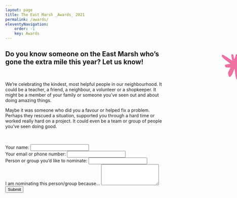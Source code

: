 ```yaml
---
layout: page
title: The East Marsh _Awards_ 2021
permalink: /awards/
eleventyNavigation:
    order: -1
    key: Awards
---
```


<h2>Do you know someone on the East Marsh who’s
gone the extra mile this year? Let us know!</h2><br>

<p>We’re celebrating the kindest, most helpful people in our neighbourhood. It could be 
a teacher, a friend, a neighbour, a volunteer or a shopkeeper. It might be a member of 
your family or someone you’ve seen out and about doing amazing things.</p>

<p>Maybe it was someone who did you a favour or helped fix a problem. Perhaps they 
rescued a situation, supported you through a hard time or worked really hard on a 
project. It could even be a team or group of people you’ve seen doing good.</p>
<br><br>
<form netlify>
<div class="field">
<label for="name">Your name:</label>
<input id="name" name="name" type="text" required>
</div>
<div class="field">
<label for="contact">Your email or phone number:</label>
<input id="contact" name="contact" type="text" required>
</div>
<div class="field">
<label for="nominating">Person or group you’d like to nominate:</label>
<input id="nominating" name="nominating" type="text" required>
</div>
<div class="field">
<label for="reason">I am nominating this person/group because…</label>
<textarea rows="4" id="reason" name="reason" required></textarea>
</div>

<input class="button is-expanded" type="submit" value="Submit">
</form>

<style>
  .nominate-stars {
    position: absolute;
    left: 95%;
    top: -12em;
    width: 45%;
  }
  </style>

<svg class="nominate-stars" id="Layer_1" data-name="Layer 1" xmlns="http://www.w3.org/2000/svg" viewBox="0 0 261.39 293.82"><defs><style>.cls-1{fill:#dfdd1f;}.cls-2{fill:#159548;}.cls-3{fill:#005596;}.cls-4{fill:#ed314c;}.cls-5{fill:#ed71a3;}</style></defs><path class="cls-1" d="M326.49-3180.42c-4.24-2.08-8.43-4.19-11.36-8.06a22,22,0,0,1-1.84-3.66c1.28-.21,2.56-.45,3.85-.63a15.1,15.1,0,0,1,1.67,0,3.87,3.87,0,0,0-.2-1.24c-2-3.73-.67-7,1.21-10.32,2.67-4.66,5.3-9.35,7.94-14,.07-.13.07-.31,0-.18l-15.62,7.72a14.72,14.72,0,0,1-1.79.75c-1.16.38-2.27.55-2.85-.95-.68-1.79-.35-2.55,1.21-3.43,6.89-3.87,13.86-7.65,20.06-12.63,1.85-1.49,3.84-2.79,5.68-4.29.93-.76,1.57-1.87,2.49-2.65a4.17,4.17,0,0,1,2.23-1.08c2.11-.11,4.35-.32,5.79,2.1-.15,3.13-2,5.94-3.5,8.84-3.94,7.43-8,14.81-11.9,22.26-.88,1.65-1.32,3.52-2.16,5.19s-2,3.4-3.1,5.21c2.62,1.16,5.38,2.31,8.07,3.6,4.36,2.1,8.92,3.83,12.63,7.1,1.74,1.54,2,2.67.71,4.69-.5.8-1,1.57-1.53,2.39a4.23,4.23,0,0,1-3.89,2.25c-7.67.08-15.33.23-23,.4a5.72,5.72,0,0,0-4,1.38c-6,5.34-10.19,12.07-14.34,18.82-1,1.69-2.19,3.32-3.28,5-2.14,3.25-3.25,2.58-5-.49a12.06,12.06,0,0,1-1.17-8.37l5.25-25.36c.11-.52.23-1,.39-1.75-4.68.38-9.2.78-13.73,1.11-3.68.26-7.35.51-11,.64-4.05.14-7.59-4.63-6.31-8.56a5.18,5.18,0,0,1,2-2.36c6.3-4.31,13.39-6.91,20.58-9.29,1.73-.57,3.44-1.21,5.2-1.65,1.24-.31,1.39-.84,1.08-2q-4.25-16-8.38-32a23.37,23.37,0,0,1-.57-3.64c-.19-1.91.51-2.55,2.4-2.47,1.53.06,3.15-.37,4.37,1,.24.26.62.5.68.8.65,3.09,3.17,4.92,4.95,7.2a46,46,0,0,1,8.8,18.57c.16.69,1.37,2-.16,2.32-.63.13-1.8-1.1-2.29-2-1.95-3.44-3.72-7-5.61-10.48a4.31,4.31,0,0,0-1.72-1.66c.61,2.11,1.19,4.23,1.83,6.33,1.87,6.2,3.83,12.38,5.56,18.61.28,1-.25,2.31-.68,3.37-1.66,4.08-5.19,5.59-9.17,6.47a10.35,10.35,0,0,0-3,1.16c2.56-.11,5.13-.08,7.67-.36,5.14-.58,6.87,3.46,6.31,7.19-.3,2-.67,4.08-1,6.13s-.53,4-.83,6.22c1.23-1.32,2.37-2.46,3.42-3.67a15.36,15.36,0,0,1,13.5-5.43A72.21,72.21,0,0,0,326.49-3180.42Z" transform="translate(-96.39 3437.58)"/><path class="cls-2" d="M283.84-3376.71c1.41,9.14,2.71,18,4.19,26.89a4.38,4.38,0,0,1-2,4.5,26.45,26.45,0,0,1-4.74,2.51c-1.28.6-2.13-.18-2.78-1.15-2.38-3.49-4.57-7.12-7.12-10.47-3.74-4.92-7.74-9.63-11.59-14.45-1.65-2.06-2.51-2-4.88-.59-6.86,4.09-13.78,8.09-20.77,11.94-2.94,1.62-6.13,2.77-9.21,4.13-2.81,1.24-3.77-.41-3.62-3a14,14,0,0,1,3.5-8.44c6.74-7.86,13.37-15.81,20.15-23.64,1.18-1.35,1.09-2.33.27-3.71-3.17-5.36-6.29-10.76-9.41-16.16-1.7-2.95-3.44-5.89-5-8.93-1.16-2.29-.59-4.68.56-6.79a2.81,2.81,0,0,1,2.64-.51,65.27,65.27,0,0,1,8.05,4.59c2.79,1.9,5.41,4.08,8,6.25,1.38,1.16,2.55,2.56,4,4,3.66-5.71,7.25-11.15,10.64-16.71a28.7,28.7,0,0,0,3.26-7c1.64-5.87,3.86-4.38,7.56-2.06,2.51,1.57,2.59,4.36,2.9,6.9.25,2,.05,4.07.31,6.08,1.09,8.35,2.27,16.68,3.38,24.78,6.36.16,12.61.09,18.83.58a19.06,19.06,0,0,1,7.4,2.56,5.71,5.71,0,0,1,2.75,3.89c.05,1.14-1.53,2.85-2.79,3.47-4.82,2.35-9.79,4.37-14.72,6.49C290.31-3379.4,287.06-3378.06,283.84-3376.71Zm-7.54-13.86c-3,1.25-3.8.84-4.35-2.08-.34-1.79-.51-3.62-.76-5.42-.94-6.7-1.87-13.4-2.86-20.51-.53.62-.82.93-1.08,1.27-1.68,2.16-3.21,4.46-5.07,6.45s-4.14,3.67-6.13,5.58c-1,.94-1.66.82-2.65,0-2.71-2.25-5.51-4.39-8.3-6.54a13.49,13.49,0,0,0-2-1c.89,1.5,1.52,2.62,2.2,3.71,3.58,5.68,7.16,11.34,9.49,17.69a3,3,0,0,1-.52,3.44q-5.64,6.42-11.07,13c-1.77,2.15-3.35,4.47-5,6.71,6.69-3.67,13.09-7.69,19.55-11.61a3.38,3.38,0,0,1,2.68-.3c3.36,1.38,5.87,3.9,8.23,6.6,1.88,2.17,3.88,4.23,5.82,6.34l.5-.21a36.25,36.25,0,0,0-1.11-6,11.91,11.91,0,0,1,.13-8.16c.35-1,1.53-2.38,2.38-2.42,3.86-.15,6.71-2.66,10.15-3.76C282.88-3388,279.15-3387.5,276.3-3390.57Z" transform="translate(-96.39 3437.58)"/><path class="cls-3" d="M200-3213.12c-3.66.18-7.29.37-10.92.52q-4.82.21-9.65.32c-2,0-2.91-1.21-2.57-3.44a9.35,9.35,0,0,1,3.2-6.38,49.51,49.51,0,0,0,3.88-3.92c1.29-1.28,2.62-2.54,3.82-3.7a74,74,0,0,1-6.24-7c-2.65-3.83-4.94-7.92-7.27-12-1.14-2-.42-4.08.27-6,.56-1.53,1.53-1.79,3.1-1.05,3.41,1.62,6.83,3.23,10.13,5.05,3.45,1.89,6.77,4,10.5,6.29,6.53-4.69,13.44-9.63,20.33-14.6.67-.48.86-1.8,2.12-1.23s3,1,3.28,2.8a3.65,3.65,0,0,1-.16,1.83c-2.09,5.19-4.26,10.34-6.34,15.53-.59,1.49-1,3.07-1.44,4.62,6,1,11.95,2,17.86,3.12a26.59,26.59,0,0,1,3.59,1.21,2.94,2.94,0,0,1,1.95,2.79c0,.68-1,1.59-1.8,2-5.93,3.32-11.9,6.56-17.88,9.79a1.84,1.84,0,0,0-1.18,2.09q.84,7.62,1.49,15.25a45.12,45.12,0,0,1,.08,5.2,4.53,4.53,0,0,1-2.91,4.11c-.28.13-.55.26-.82.41-2.84,1.61-3.86,1.24-5.34-1.69-3.13-6.21-6.34-12.39-9.5-18.58C201-3210.83,200.5-3211.93,200-3213.12Zm.47-29.33,2,1.44a14.89,14.89,0,0,1-8.29.06c-2.62-.61-5.2-1.37-7.68-2a28.72,28.72,0,0,0,9.23,8.67c1.58.9,3,1.72,3.4,4l-10.75,9.37c.81,0,1.3,0,1.79-.06l10.9-.85a5.88,5.88,0,0,1,5.69,3.44c.37.89.31,2,.72,2.85,1.21,2.58,2.55,5.1,3.84,7.65.21-2,0-3.88.19-5.75a54.19,54.19,0,0,1,1.14-7.29c.11-.52,1.15-.93,1.84-1.17s1.7-.09,2.38-.44c1.84-.94,3.59-2.06,5.37-3.12a10.9,10.9,0,0,0,1-.79c-2.38-.36-4.41-.73-6.47-.95-2.27-.25-4.53-1-6.83.23-1,.49-1.93,0-2-1.32a10.1,10.1,0,0,1,.09-2.86c.95-3.45,1.92-6.91,3.09-10.29,1.08-3.14,2.42-6.18,3.65-9.27Z" transform="translate(-96.39 3437.58)"/><path class="cls-4" d="M322.52-3312.81c-4.14-4.44-8-8.43-11.67-12.57-3-3.38-6-6.84-8.63-10.49a6.65,6.65,0,0,1-.93-4.56c.16-1,3.36-.48,5,1.09,5.7,5.33,11.34,10.72,17,16.09l2.51,2.4c.43-4,.79-7.52,1.2-11.05.13-1.18-.2-2.81,1.61-2.92s2.49,1.11,2.55,2.7c.21,5,.36,9.92.54,14.88,4.41-4,9.11-8.16,13.8-12.38a8.51,8.51,0,0,0,.71-.76c1.07-1.21,2.41-2.53,3.91-1.38.91.7,1,2.44,1.48,3.72l-.55.32-1-.39L335.56-3313c5,.14,9.91.22,14.85.46,2.2.1,4.41.22,6.28,1.85a2.45,2.45,0,0,1,.64,3.45c-2,3.66-5.4,4.92-9.59,3.87-2.58-.64-5.26-.91-7.89-1.35l-.26.47c2.52,3.32,5,6.64,7.56,9.95.59.77,1.19,1.53,1.83,2.26,1.89,2.18,1.94,4,.13,6.18a33.9,33.9,0,0,1-2.93,3.48c-1.56,1.47-2.36,1.33-3.54-.45-2.05-3.11-4-6.26-6.05-9.39-2.16-3.36-4.3-6.73-6.77-10.59-.39,2-.76,3.48-1,5-.75,5.23-1.51,10.45-2.14,15.69-.33,2.75-.21,5.6-2,7.94a53.58,53.58,0,0,1-4.1,4.91c-1.37,1.39-2.47,1.12-3.59-.44a14.18,14.18,0,0,1-2.6-10c.24-2.1,1.33-4.09,2-6.15a89.4,89.4,0,0,0,2.86-10.91c-2.52,2.33-5.07,4.63-7.53,7s-5,5.08-7.59,7.52c-.81.76-2.26,1.85-2.87,1.58a6.18,6.18,0,0,1-2.37-3,14.81,14.81,0,0,1-.58-3.06c-.54-2.1.14-3.48,1.92-4.8,6.15-4.59,12.16-9.36,18.22-14.07a13,13,0,0,0,1.05-1.1c-4.76-.23-9.29-.47-13.83-.66-1.36-.06-2.81.31-4.08,0-.75-.21-1.44-1.37-1.7-2.24-.1-.31,1.06-1.42,1.72-1.5,5.31-.58,10.64-1,16-1.46C319-3312.72,320.47-3312.73,322.52-3312.81Z" transform="translate(-96.39 3437.58)"/><path class="cls-5" d="M127.5-3170.26c1,3.48,1.8,6.67,2.76,9.82a6.47,6.47,0,0,1-1.57,6.8c-.51.54-.91,1.19-1.4,1.74-.93,1.06-2.43,1-3-.28a31,31,0,0,1-1.79-6.27c-.71-4.28-1.18-8.61-1.75-12.91h-.57c-1.13,3.11-2.07,6.3-3.45,9.3a16.93,16.93,0,0,1-3.59,4.91c-1.6,1.56-3.06.85-3.93-1.73-1.09-3.27-1.27-6.44.87-9.51a44.57,44.57,0,0,0,2.95-5.72c-2.74-.09-5.21-.15-7.68-.26-1.84-.09-3.68-3.19-2.8-4.83a2.4,2.4,0,0,1,1.55-.8c2.76-.53,5.53-1,8.67-1.53-3.72-2.81-7.12-5.31-10.45-7.92a45.11,45.11,0,0,1-4.46-4.06,6.13,6.13,0,0,1-1.3-2.44c-.22-.71-.32-2.1,0-2.21a3.49,3.49,0,0,1,2.64-.16c2.4,1.29,4.66,2.84,7,4.3l10,6.43c-.57-3.43-1.19-6.67-1.6-9.94-.09-.73.51-2.16.92-2.21a5.81,5.81,0,0,1,2.68.84c.21.09.36.51.41.8.42,2.41.8,4.83,1.2,7.25l.67,0a12.26,12.26,0,0,0,.85-1.7c.58-1.75,1.08-3.52,1.64-5.28s1.87-2.19,3.55-1.81,2.24,1.26,1.86,2.87l-2.8,11.81a48.62,48.62,0,0,1,5.35-1.12c2.22-.24,4.58-.61,6.68-.1,3.4.83,4.19,2.57,2.08,5.56-1.5,2.14-3.1,4.14-6,4.44,1.53,1.45,3,2.87,4.5,4.25a2.84,2.84,0,0,1,.82,3.59,15,15,0,0,1-2.71,3.74c-1.15,1.11-2.41.63-3.46-.48-1.42-1.51-2.87-3-4.32-4.45A9.69,9.69,0,0,0,127.5-3170.26Z" transform="translate(-96.39 3437.58)"/></svg>

<br><br><br><br><br><br><br><br><br><br><br><br><br><br><br><br><br>
